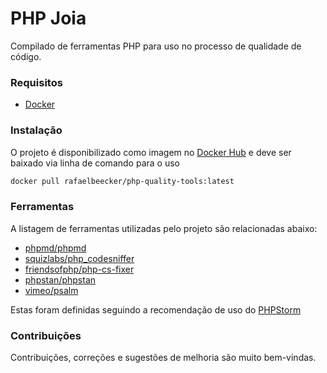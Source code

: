 # PHP Joia

Compilado de ferramentas PHP para uso no processo de qualidade de código.

### Requisitos

* [Docker](https://docs.docker.com/engine/install/)


### Instalação

O projeto é disponibilizado como imagem no [Docker Hub](https://hub.docker.com/repository/docker/rafaelbeecker/php-quality-tools) e deve ser baixado via linha de comando para o uso

```bash
docker pull rafaelbeecker/php-quality-tools:latest
```

### Ferramentas

A listagem de ferramentas utilizadas pelo projeto são relacionadas abaixo:

* [phpmd/phpmd](https://github.com/phpmd/phpmd)
* [squizlabs/php_codesniffer](https://github.com/squizlabs/PHP_CodeSniffer)
* [friendsofphp/php-cs-fixer](https://github.com/FriendsOfPHP/PHP-CS-Fixer)
* [phpstan/phpstan](https://github.com/phpstan/phpstan)
* [vimeo/psalm](https://github.com/vimeo/psalm)

Estas foram definidas seguindo a recomendação de uso do [PHPStorm](https://www.jetbrains.com/help/phpstorm/php-code-quality-tools.html)

### Contribuições

Contribuições, correções e sugestões de melhoria são muito bem-vindas.
